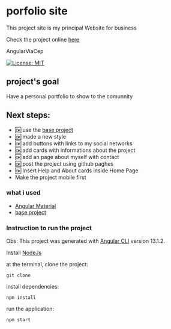# porfolio site

This project site is my principal Website for business

Check the project online [here](https://samucatezu.github.io/)

AngularViaCep
 
[![License: MIT](https://img.shields.io/badge/License-MIT-yellow.svg)](https://github.com/Pereira-Araujo/users-api/blob/main/LICENSE.md)
      
## project's goal

Have a personal portfolio to show to the comunnity

## Next steps:

 - :ok: use the [base project](https://github.com/samucatezu/AngularTestBase)
 - :ok: made a new style
 - :ok: add buttons with links to my social networks
 - :ok: add cards with informations about the project
 - :ok: add an page about myself with contact
 - :ok: post the project using github paghes
 - :ok: Insert Help and About cards inside Home Page
 - Make the project mobile first



### what i used
- [Angular Material](https://material.angular.io/) 
- [base project](https://github.com/samucatezu/AngularTestBase)


### Instruction to run the project
Obs: This project was generated with [Angular CLI](https://github.com/angular/angular-cli) version 13.1.2.

Install [NodeJs](https://nodejs.org/en/)

at the terminal, clone the project:
```
git clone 
```

install dependencies:
```
npm install
```

run the application:
```
npm start 
```
